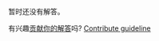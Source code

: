 
暂时还没有解答。

有兴趣[贡献你的解答](https://github.com/BFEdev/BFE.dev-solutions/blob/main/quiz/function-name_zh.md)吗? [Contribute guideline](https://github.com/BFEdev/BFE.dev-solutions#how-to-contribute)
